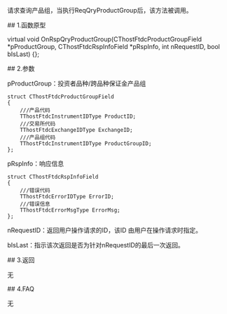 <p>请求查询产品组，当执行ReqQryProductGroup后，该方法被调用。</p>
<span class="anchor" id="2a66c8a3-4eed-4c3d-bf46-6eca328e86e2"></span>
## 1.函数原型
<p>virtual void OnRspQryProductGroup(CThostFtdcProductGroupField *pProductGroup, CThostFtdcRspInfoField *pRspInfo, int nRequestID, bool bIsLast) {};</p>
<span class="anchor" id="8df78569-0050-4d34-8ff5-3202e63d5cfd"></span>
## 2.参数
<p>pProductGroup：投资者品种/跨品种保证金产品组</p>
<pre><code>struct CThostFtdcProductGroupField
{
    ///产品代码
    TThostFtdcInstrumentIDType ProductID;
    ///交易所代码
    TThostFtdcExchangeIDType ExchangeID;
    ///产品组代码
    TThostFtdcInstrumentIDType ProductGroupID;
};
</code></pre>
<p>pRspInfo：响应信息</p>
<pre><code>struct CThostFtdcRspInfoField
{
    ///错误代码
    TThostFtdcErrorIDType ErrorID;
    ///错误信息
    TThostFtdcErrorMsgType ErrorMsg;
};
</code></pre>
<p>nRequestID：返回用户操作请求的ID，该ID 由用户在操作请求时指定。</p>
<p>bIsLast：指示该次返回是否为针对nRequestID的最后一次返回。</p>
<span class="anchor" id="9772ccfc-2627-4980-9cac-5a2e35974c52"></span>
## 3.返回
<p>无</p>
<span class="anchor" id="003fa268-e1fe-46b4-adb3-40420caefd6c"></span>
## 4.FAQ
<p>无</p>
